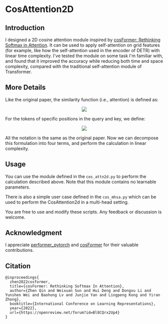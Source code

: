 # CosAttention2D

## Introduction

I designed a 2D cosine attention module inspired by [cosFormer: Rethinking Softmax in Attention](https://arxiv.org/abs/2202.08791).
It can be used to apply self-attention on grid features (for example, like how the self-attention used in the encoder of DETR) with linear time complexity. I've tested the module on some task I'm familiar with, and found that it improved the accuracy while reducing both time and space complexity, compared with the traditional self-attention module of Transformer. 

## More Details 

Like the original paper, the similarity function (i.e., attention) is defined as:
<p align="center">
  <img src="https://render.githubusercontent.com/render/math?math=S(Q, K) = s(ReLU(Q), ReLU(K)) = s(Q', K')">
</p>
For the tokens of specific positions in the query and key, we define:
<p align="center">
  <img src="https://render.githubusercontent.com/render/math?math=s(Q'_{i,j}, K'_{k, l}) = Q'_{i,j} \cdot K'_{k,l}^Tcos(\frac{\pi}{2} \frac{i-k}{M}) \cdot cos(\frac{\pi}{2} \frac{j-l}{M})">
</p>
All the notation is the same as the original paper. Now we can decompose this formulation into four terms, and perform the calculation in linear complexity.

## Usage

You can use the module defined in the `cos_attn2d.py` to perform the calculation described above. Note that this module contains no learnable parameters.

There is also a simple user case defined in the `cos_mhsa.py` which can be used to perform the CosAttention2d in a multi-head setting.

You are free to use and modify these scripts. Any feedback or discussion is welcome.

## Acknowledgment

I appreciate [performer_pytorch](https://github.com/lucidrains/performer-pytorch) and [cosFormer](https://github.com/OpenNLPLab/cosFormer) for their valuable contributions.

## Citation

```
@inproceedings{
  zhen2022cosformer,
  title={cosFormer: Rethinking Softmax In Attention},
  author={Zhen Qin and Weixuan Sun and Hui Deng and Dongxu Li and Yunshen Wei and Baohong Lv and Junjie Yan and Lingpeng Kong and Yiran Zhong},
  booktitle={International Conference on Learning Representations},
  year={2022},
  url={https://openreview.net/forum?id=Bl8CQrx2Up4}
}
```
